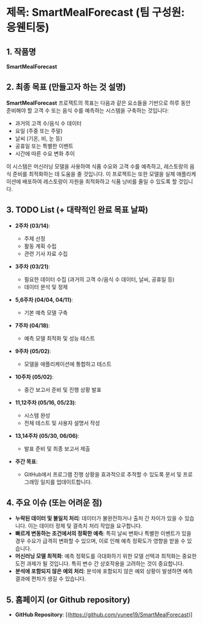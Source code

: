 # 제목: **SmartMealForecast** (팀 구성원: 응웬티둥)

## 1. 작품명
**SmartMealForecast**

## 2. 최종 목표 (만들고자 하는 것 설명)
**SmartMealForecast** 프로젝트의 목표는 다음과 같은 요소들을 기반으로 하루 동안 준비해야 할 고객 수 또는 음식 수를 예측하는 시스템을 구축하는 것입니다:

- 과거의 고객 수/음식 수 데이터
- 요일 (주중 또는 주말)
- 날씨 (기온, 비, 눈 등)
- 공휴일 또는 특별한 이벤트
- 시간에 따른 수요 변화 추이

이 시스템은 머신러닝 모델을 사용하여 식품 수요와 고객 수를 예측하고, 레스토랑의 음식 준비를 최적화하는 데 도움을 줄 것입니다. 이 프로젝트는 또한 모델을 실제 애플리케이션에 배포하여 레스토랑이 자원을 최적화하고 식품 낭비를 줄일 수 있도록 할 것입니다.

## 3. **TODO List (+ 대략적인 완료 목표 날짜)**

- **2주차 (03/14)**:
  - 주제 선정
  - 활동 계획 수립
  - 관련 기사 자료 수집

- **3주차 (03/21)**:
  - 필요한 데이터 수집 (과거의 고객 수/음식 수 데이터, 날씨, 공휴일 등)
  - 데이터 분석 및 정제

- **5,6주차 (04/04, 04/11)**:
  - 기본 예측 모델 구축

- **7주차 (04/18)**:
  - 예측 모델 최적화 및 성능 테스트

- **9주차 (05/02)**:
  - 모델을 애플리케이션에 통합하고 테스트

- **10주차 (05/02)**:
  - 중간 보고서 준비 및 진행 상황 발표

- **11,12주차 (05/16, 05/23)**:
  - 시스템 완성
  - 전체 테스트 및 사용자 설명서 작성

- **13,14주차 (05/30, 06/06)**:
  - 발표 준비 및 최종 보고서 제출

- **주간 목표**: 
  - GitHub에서 프로그램 진행 상황을 효과적으로 추적할 수 있도록 문서 및 프로그래밍 일지를 업데이트합니다.

## 4. 주요 이슈 (또는 어려운 점)
- **누락된 데이터 및 불일치 처리**: 데이터가 불완전하거나 출처 간 차이가 있을 수 있습니다. 이는 데이터 정제 및 결측치 처리 작업을 요구합니다.
- **빠르게 변동하는 조건에서의 정확한 예측**: 특히 날씨 변화나 특별한 이벤트가 있을 경우 수요가 급격히 변화할 수 있으며, 이로 인해 예측 정확도가 영향을 받을 수 있습니다.
- **머신러닝 모델 최적화**: 예측 정확도를 극대화하기 위한 모델 선택과 최적화는 중요한 도전 과제가 될 것입니다. 특히 변수 간 상호작용을 고려하는 것이 중요합니다.
- **분석에 포함되지 않은 예외 처리**: 분석에 포함되지 않은 예외 상황이 발생하면 예측 결과에 편차가 생길 수 있습니다.

## 5. 홈페이지 (or Github repository)
- **GitHub Repository**: [(https://github.com/yunee19/SmartMealForecast)]
